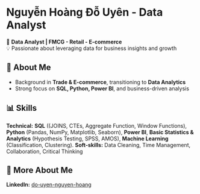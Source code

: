 # Nguyễn Hoàng Đỗ Uyên - Data Analyst  

🚀 **Data Analyst | FMCG - Retail - E-commerce**  
💡 Passionate about leveraging data for business insights and growth  

## 🔹 About Me  
- Background in **Trade & E-commerce**, transitioning to **Data Analytics**  
- Strong focus on **SQL, Python, Power BI**, and business-driven analysis  

## 📊 Skills  

**Technical:** **SQL** ((JOINS, CTEs, Aggregate Function, Window Functions), **Python** (Pandas, NumPy, Matplotlib, Seaborn), **Power BI**, **Basic Statistics & Analytics** (Hypothesis Testing, SPSS, AMOS), **Machine Learning** (Classification, Clustering).
**Soft-skills:** Data Cleaning, Time Management, Collaboration, Critical Thinking

## 🔗 More About Me  
**LinkedIn:** [do-uyen-nguyen-hoang](https://www.linkedin.com/in/do-uyen-nguyen-hoang/)  
